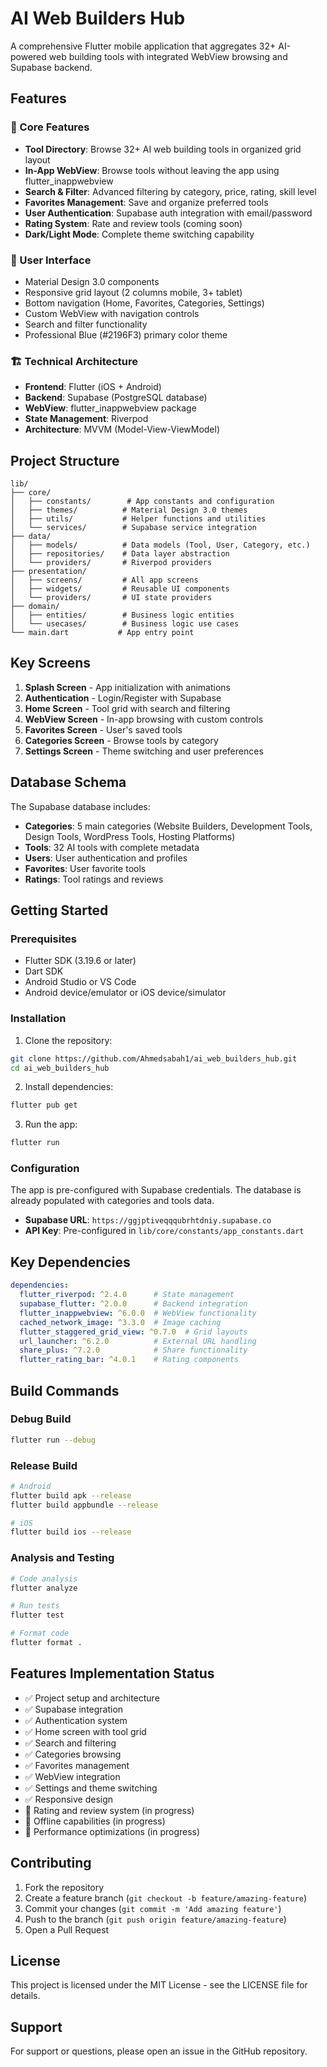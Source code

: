 # AI Web Builders Hub

A comprehensive Flutter mobile application that aggregates 32+ AI-powered web building tools with integrated WebView browsing and Supabase backend.

## Features

### 🔧 Core Features
- **Tool Directory**: Browse 32+ AI web building tools in organized grid layout
- **In-App WebView**: Browse tools without leaving the app using flutter_inappwebview
- **Search & Filter**: Advanced filtering by category, price, rating, skill level
- **Favorites Management**: Save and organize preferred tools
- **User Authentication**: Supabase auth integration with email/password
- **Rating System**: Rate and review tools (coming soon)
- **Dark/Light Mode**: Complete theme switching capability

### 📱 User Interface
- Material Design 3.0 components
- Responsive grid layout (2 columns mobile, 3+ tablet)
- Bottom navigation (Home, Favorites, Categories, Settings)
- Custom WebView with navigation controls
- Search and filter functionality
- Professional Blue (#2196F3) primary color theme

### 🏗️ Technical Architecture
- **Frontend**: Flutter (iOS + Android)
- **Backend**: Supabase (PostgreSQL database)
- **WebView**: flutter_inappwebview package
- **State Management**: Riverpod
- **Architecture**: MVVM (Model-View-ViewModel)

## Project Structure

```
lib/
├── core/
│   ├── constants/        # App constants and configuration
│   ├── themes/          # Material Design 3.0 themes
│   ├── utils/           # Helper functions and utilities
│   └── services/        # Supabase service integration
├── data/
│   ├── models/          # Data models (Tool, User, Category, etc.)
│   ├── repositories/    # Data layer abstraction
│   └── providers/       # Riverpod providers
├── presentation/
│   ├── screens/         # All app screens
│   ├── widgets/         # Reusable UI components
│   └── providers/       # UI state providers
├── domain/
│   ├── entities/        # Business logic entities
│   └── usecases/        # Business logic use cases
└── main.dart           # App entry point
```

## Key Screens

1. **Splash Screen** - App initialization with animations
2. **Authentication** - Login/Register with Supabase
3. **Home Screen** - Tool grid with search and filtering
4. **WebView Screen** - In-app browsing with custom controls
5. **Favorites Screen** - User's saved tools
6. **Categories Screen** - Browse tools by category
7. **Settings Screen** - Theme switching and user preferences

## Database Schema

The Supabase database includes:
- **Categories**: 5 main categories (Website Builders, Development Tools, Design Tools, WordPress Tools, Hosting Platforms)
- **Tools**: 32 AI tools with complete metadata
- **Users**: User authentication and profiles
- **Favorites**: User favorite tools
- **Ratings**: Tool ratings and reviews

## Getting Started

### Prerequisites
- Flutter SDK (3.19.6 or later)
- Dart SDK
- Android Studio or VS Code
- Android device/emulator or iOS device/simulator

### Installation

1. Clone the repository:
```bash
git clone https://github.com/Ahmedsabah1/ai_web_builders_hub.git
cd ai_web_builders_hub
```

2. Install dependencies:
```bash
flutter pub get
```

3. Run the app:
```bash
flutter run
```

### Configuration

The app is pre-configured with Supabase credentials. The database is already populated with categories and tools data.

- **Supabase URL**: `https://ggjptiveqqqubrhtdniy.supabase.co`
- **API Key**: Pre-configured in `lib/core/constants/app_constants.dart`

## Key Dependencies

```yaml
dependencies:
  flutter_riverpod: ^2.4.0      # State management
  supabase_flutter: ^2.0.0      # Backend integration
  flutter_inappwebview: ^6.0.0  # WebView functionality
  cached_network_image: ^3.3.0  # Image caching
  flutter_staggered_grid_view: ^0.7.0  # Grid layouts
  url_launcher: ^6.2.0          # External URL handling
  share_plus: ^7.2.0            # Share functionality
  flutter_rating_bar: ^4.0.1    # Rating components
```

## Build Commands

### Debug Build
```bash
flutter run --debug
```

### Release Build
```bash
# Android
flutter build apk --release
flutter build appbundle --release

# iOS
flutter build ios --release
```

### Analysis and Testing
```bash
# Code analysis
flutter analyze

# Run tests
flutter test

# Format code
flutter format .
```

## Features Implementation Status

- ✅ Project setup and architecture
- ✅ Supabase integration
- ✅ Authentication system
- ✅ Home screen with tool grid
- ✅ Search and filtering
- ✅ Categories browsing
- ✅ Favorites management
- ✅ WebView integration
- ✅ Settings and theme switching
- ✅ Responsive design
- 🔄 Rating and review system (in progress)
- 🔄 Offline capabilities (in progress)
- 🔄 Performance optimizations (in progress)

## Contributing

1. Fork the repository
2. Create a feature branch (`git checkout -b feature/amazing-feature`)
3. Commit your changes (`git commit -m 'Add amazing feature'`)
4. Push to the branch (`git push origin feature/amazing-feature`)
5. Open a Pull Request

## License

This project is licensed under the MIT License - see the LICENSE file for details.

## Support

For support or questions, please open an issue in the GitHub repository.
